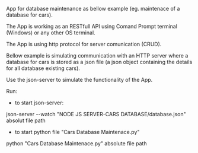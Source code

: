 App for database maintenance as bellow example (eg. maintenace of a database for cars).

The App is working as an RESTfull API using Comand Prompt terminal (Windows) or
any other OS terminal.

The App is using http protocol for server comunication (CRUD).

Bellow example is simulating communication with an HTTP server where a database for cars is stored
as a json file (a json object containing the details for all database existing cars).

Use the json-server to simulate the functionality of the App.

Run:

- to start json-server:

json-server --watch "NODE JS SERVER-CARS DATABASE/database.json" absolut file path

- to start python file "Cars Database Maintenace.py"

python "Cars Database Maintenace.py" absolute file path
